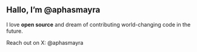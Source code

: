 ## Hallo, I’m @aphasmayra

I love **open source** and dream of contributing world-changing code in the future.

Reach out on X: @aphasmayra

<!---
aphasmayra/aphasmayra is a ✨ special ✨ repository because its `README.md` (this file) appears on your GitHub profile.
You can click the Preview link to take a look at your changes.
--->
